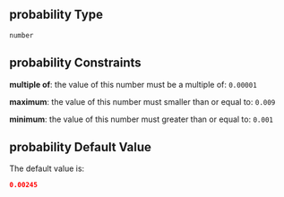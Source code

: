 ## probability Type

`number`

## probability Constraints

**multiple of**: the value of this number must be a multiple of: `0.00001`

**maximum**: the value of this number must smaller than or equal to: `0.009`

**minimum**: the value of this number must greater than or equal to: `0.001`

## probability Default Value

The default value is:

```json
0.00245
```
